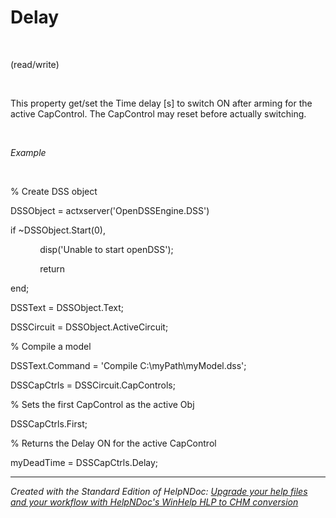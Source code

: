 # Delay

&nbsp;

(read/write)

&nbsp;

This property get/set the Time delay \[s\] to switch ON after arming for the active CapControl. The CapControl may reset before actually switching.

&nbsp;

*Example*

&nbsp;

% Create DSS object

DSSObject = actxserver('OpenDSSEngine.DSS')

if ~DSSObject.Start(0),

&nbsp; &nbsp; &nbsp; &nbsp; &nbsp; &nbsp; disp('Unable to start openDSS');

&nbsp; &nbsp; &nbsp; &nbsp; &nbsp; &nbsp; return

end;

DSSText = DSSObject.Text;

DSSCircuit = DSSObject.ActiveCircuit;

% Compile a model &nbsp; &nbsp;

DSSText.Command = 'Compile C:\\myPath\\myModel.dss';

DSSCapCtrls = DSSCircuit.CapControls;

% Sets the first CapControl as the active Obj

DSSCapCtrls.First;

% Returns the Delay ON for the active CapControl

myDeadTime = DSSCapCtrls.Delay;

***
_Created with the Standard Edition of HelpNDoc: [Upgrade your help files and your workflow with HelpNDoc's WinHelp HLP to CHM conversion](<https://www.helpndoc.com/step-by-step-guides/how-to-convert-a-hlp-winhelp-help-file-to-a-chm-html-help-help-file/>)_
